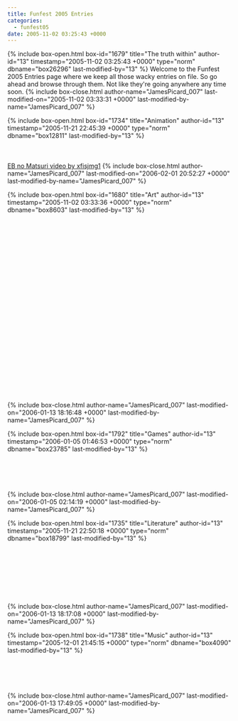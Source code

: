 ```yaml
---
title: Funfest 2005 Entries
categories:
  - funfest05
date: 2005-11-02 03:25:43 +0000
---
```

{% include box-open.html box-id="1679" title="The truth within" author-id="13" timestamp="2005-11-02 03:25:43 +0000" type="norm" dbname="box26296" last-modified-by="13" %}
Welcome to the Funfest 2005 Entries page where we keep all those wacky entries on file. So go ahead and browse through them. Not like they're going anywhere any time soon. 
{% include box-close.html author-name="JamesPicard_007" last-modified-on="2005-11-02 03:33:31 +0000" last-modified-by-name="JamesPicard_007" %}

{% include box-open.html box-id="1734" title="Animation" author-id="13" timestamp="2005-11-21 22:45:39 +0000" type="norm" dbname="box12811" last-modified-by="13" %}
<SUBMISSION id="11547" /><br />
<SUBMISSION id="11588" /><br />
<SUBMISSION id="11640" /><br />
<SUBMISSION id="11791" /><br />
<a href="http://mestephen.com/Videos/pages/ebnomatsuri.html">EB no Matsuri video by xfisjmg1</a>
{% include box-close.html author-name="JamesPicard_007" last-modified-on="2006-02-01 20:52:27 +0000" last-modified-by-name="JamesPicard_007" %}

{% include box-open.html box-id="1680" title="Art" author-id="13" timestamp="2005-11-02 03:33:36 +0000" type="norm" dbname="box8603" last-modified-by="13" %}
<SUBMISSION id="11378" /><br />
<SUBMISSION id="11374" /><br />
<SUBMISSION id="11361" /><br />
<SUBMISSION id="11392" /><br />
<SUBMISSION id="11485" /><br />
<SUBMISSION id="11584" /><br />
<SUBMISSION id="11593" /><br />
<SUBMISSION id="11623" /><br />
<SUBMISSION id="11624" /><br />
<SUBMISSION id="11641" /><br />
<SUBMISSION id="11676" /><br />
<SUBMISSION id="11802" /><br />
<SUBMISSION id="11796" /><br />
<SUBMISSION id="11789" /><br />
<SUBMISSION id="11782" /><br />
<SUBMISSION id="11781" /><br />
<SUBMISSION id="11774" /><br />
<SUBMISSION id="11770" /><br />
<SUBMISSION id="11762" /><br />
<SUBMISSION id="11742" /><br />
<SUBMISSION id="11739" /><br />
<SUBMISSION id="11723" /><br />
<SUBMISSION id="11720" /><br />
<SUBMISSION id="11738" /><br />
<SUBMISSION id="11792" /><br />

{% include box-close.html author-name="JamesPicard_007" last-modified-on="2006-01-13 18:16:48 +0000" last-modified-by-name="JamesPicard_007" %}

{% include box-open.html box-id="1792" title="Games" author-id="13" timestamp="2006-01-05 01:46:53 +0000" type="norm" dbname="box23785" last-modified-by="13" %}
<SUBMISSION id="11795" /><br />
<SUBMISSION id="11784" /><br />
<SUBMISSION id="11778" /><br />
<SUBMISSION id="11697" /><br />
<SUBMISSION id="11640" /><br />
<SUBMISSION id="11574" /><br />
{% include box-close.html author-name="JamesPicard_007" last-modified-on="2006-01-05 02:14:19 +0000" last-modified-by-name="JamesPicard_007" %}

{% include box-open.html box-id="1735" title="Literature" author-id="13" timestamp="2005-11-21 22:50:18 +0000" type="norm" dbname="box18799" last-modified-by="13" %}
<SUBMISSION id="11542" /><br />
<SUBMISSION id="11590" /><br />
<SUBMISSION id="11625" /><br />
<SUBMISSION id="11639" /><br />
<SUBMISSION id="11677" /><br />
<SUBMISSION id="11769" /><br />
<SUBMISSION id="11768" /><br />
<SUBMISSION id="11771" /><br />
<SUBMISSION id="11690" /><br />
{% include box-close.html author-name="JamesPicard_007" last-modified-on="2006-01-13 18:17:08 +0000" last-modified-by-name="JamesPicard_007" %}

{% include box-open.html box-id="1738" title="Music" author-id="13" timestamp="2005-12-01 21:45:15 +0000" type="norm" dbname="box4090" last-modified-by="13" %}
<SUBMISSION id="11573" /><br />
<SUBMISSION id="11556" /><br />
<SUBMISSION id="11678" /><br />
<SUBMISSION id="11755" /><br />
<SUBMISSION id="11779" /><br />
<SUBMISSION id="11741" /><br />
{% include box-close.html author-name="JamesPicard_007" last-modified-on="2006-01-13 17:49:05 +0000" last-modified-by-name="JamesPicard_007" %}
